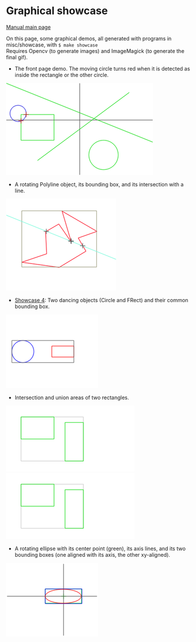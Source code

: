 # Graphical showcase

[Manual main page](homog2d_manual.md)

On this page, some graphical demos, all generated with programs in misc/showcase, with `$ make showcase`
<br>
Requires Opencv (to generate images) and ImageMagick (to generate the final gif).


* The front page demo. The moving circle turns red when it is detected as inside the rectangle or the other circle.

![showcase1](showcase/showcase1.gif)

* A rotating Polyline object, its bounding box, and its intersection with a line.

![showcase3](showcase/showcase3.gif)

* [Showcase 4](../misc/showcase/showcase4.cpp): Two dancing objects (Circle and FRect) and their common bounding box.

![showcase4](showcase/showcase4.gif)

* Intersection and union areas of two rectangles.

![Example of intersection area](showcase/showcase2a.gif)
![Example of union area](showcase/showcase2b.gif)

* A rotating ellipse with its center point (green), its axis lines, and its two bounding boxes (one aligned with its axis, the other xy-aligned).

![showcase5](showcase/showcase5.gif)
